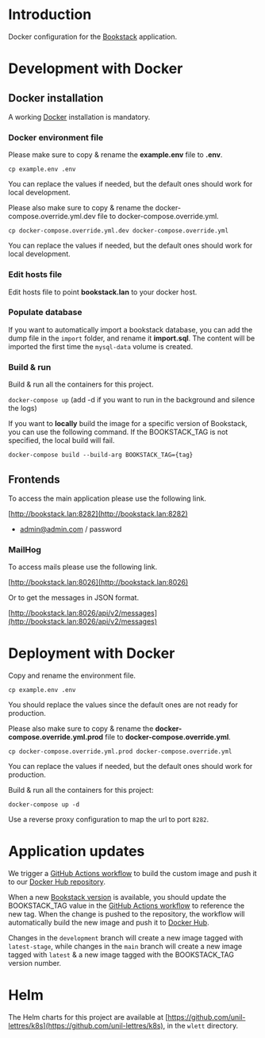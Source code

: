 # Introduction

Docker configuration for the [Bookstack](https://github.com/BookStackApp/BookStack) application.

# Development with Docker

## Docker installation

A working [Docker](https://docs.docker.com/engine/install/) installation is mandatory.

### Docker environment file

Please make sure to copy & rename the **example.env** file to **.env**.

``cp example.env .env``

You can replace the values if needed, but the default ones should work for local development.

Please also make sure to copy & rename the docker-compose.override.yml.dev file to docker-compose.override.yml.

``cp docker-compose.override.yml.dev docker-compose.override.yml``

You can replace the values if needed, but the default ones should work for local development.

### Edit hosts file

Edit hosts file to point **bookstack.lan** to your docker host.

### Populate database

If you want to automatically import a bookstack database, you can add the dump file in the `import` folder, and rename it **import.sql**. The content will be imported the first time the `mysql-data` volume is created.

### Build & run

Build & run all the containers for this project.

``docker-compose up`` (add -d if you want to run in the background and silence the logs)

If you want to **locally** build the image for a specific version of Bookstack, you can use the following command. If the BOOKSTACK_TAG is not specified, the local build will fail.

``docker-compose build --build-arg BOOKSTACK_TAG={tag}``

## Frontends

To access the main application please use the following link.

[http://bookstack.lan:8282](http://bookstack.lan:8282)

+ admin@admin.com / password

### MailHog

To access mails please use the following link.

[http://bookstack.lan:8026](http://bookstack.lan:8026)

Or to get the messages in JSON format.

[http://bookstack.lan:8026/api/v2/messages](http://bookstack.lan:8026/api/v2/messages)

# Deployment with Docker

Copy and rename the environment file.

``cp example.env .env``

You should replace the values since the default ones are not ready for production.

Please also make sure to copy & rename the **docker-compose.override.yml.prod** file to **docker-compose.override.yml**.

`cp docker-compose.override.yml.prod docker-compose.override.yml`

You can replace the values if needed, but the default ones should work for production.

Build & run all the containers for this project:

`docker-compose up -d`

Use a reverse proxy configuration to map the url to port `8282`.

# Application updates

We trigger a [GitHub Actions workflow](https://github.com/unil-lettres/bookstack/blob/main/.github/workflows/docker.yml) to build the custom image and push it to our [Docker Hub repository](https://hub.docker.com/repository/docker/unillett/bookstack/general).

When a new [Bookstack version](https://github.com/BookStackApp/BookStack/releases) is available, you should update the BOOKSTACK_TAG value in the [GitHub Actions workflow](https://github.com/unil-lettres/bookstack/blob/main/.github/workflows/docker.yml) to reference the new tag. When the change is pushed to the repository, the workflow will automatically build the new image and push it to [Docker Hub](https://hub.docker.com/repository/docker/unillett/bookstack/general).

Changes in the `development` branch will create a new image tagged with `latest-stage`, while changes in the `main` branch will create a new image tagged with `latest` & a new image tagged with the BOOKSTACK_TAG version number.

# Helm

The Helm charts for this project are available at [https://github.com/unil-lettres/k8s](https://github.com/unil-lettres/k8s), in the ``wlett`` directory.
